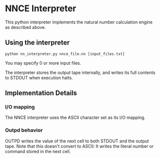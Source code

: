 # NNCE Interpreter

This python interpreter implements the natural number calculation engine as described above.
## Using the interpreter
	python nn_interpreter.py nnce_file.nn [input_files.txt]

You may specify 0 or more input files.

The interpreter stores the output tape internally, and writes its full contents to STDOUT when execution halts.

## Implementation Details

### I/O mapping

The NNCE interpreter uses the ASCII character set as its I/O mapping.

### Outpd behavior
OUTPD writes the value of the next cell to both STDOUT and the output tape. Note that this doesn't convert to ASCII: It writes the literal number or command stored in the next cell.
